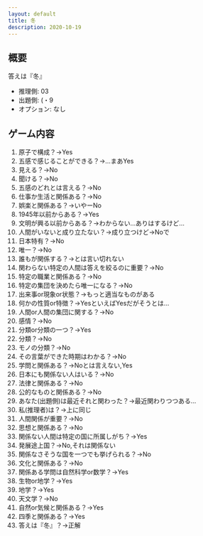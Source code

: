 ```yaml
---
layout: default
title: 冬
description: 2020-10-19
---
```


## 概要

答えは『冬』

- 推理側: 03
- 出題側: (・9
- オプション: なし

## ゲーム内容

1. 原子で構成？→Yes
2. 五感で感じることができる？→…まあYes
3. 見える？→No
4. 聞ける？→No
5. 五感のどれとは言える？→No
6. 仕事か生活と関係ある？→No
7. 娯楽と関係ある？→いやーNo
8. 1945年以前からある？→Yes
9. 文明が興る以前からある？→わからない…ありはするけど…
10. 人間がいないと成り立たない？→成り立つけど→Noで
11. 日本特有？→No
12. 唯一？→No
13. 誰もが関係する？→とは言い切れない
14. 関わらない特定の人間は答えを絞るのに重要？→No
15. 特定の職業と関係ある？→No
16. 特定の集団を決めたら唯一になる？→No
17. 出来事or現象or状態？→もっと適当なものがある
18. 何かの性質or特徴？→YesといえばYesだがそうとは…
19. 人間or人間の集団に関する？→No
20. 感情？→No
21. 分類or分類の一つ？→Yes
22. 分類？→No
23. モノの分類？→No
24. その言葉ができた時期はわかる？→No
25. 学問と関係ある？→Noとは言えない,Yes
26. 日本にも関係ない人はいる？→No
27. 法律と関係ある？→No
28. 公的なものと関係ある？→No
29. あなた(出題側)は最近それと関わった？→最近関わりつつある…
30. 私(推理者)は？→上に同じ
31. 人間関係が重要？→No
32. 思想と関係ある？→No
33. 関係ない人間は特定の国に所属しがち？→Yes
34. 発展途上国？→No,それは関係ない
35. 関係なさそうな国を一つでも挙げられる？→No
36. 文化と関係ある？→No
37. 関係ある学問は自然科学or数学？→Yes
38. 生物or地学？→Yes
39. 地学？→Yes
40. 天文学？→No
41. 自然or気候と関係ある？→Yes
42. 四季と関係ある？→Yes
43. 答えは『冬』？→正解
